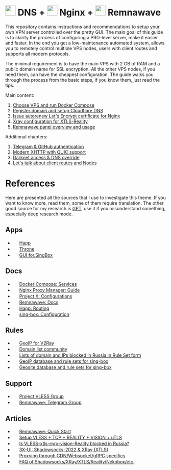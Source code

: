 # <img src="https://upload.wikimedia.org/wikipedia/commons/9/94/Cloudflare_Logo.png" width="32"/> DNS + <img src="https://nginxproxymanager.com/logo.svg" width="32"/> Nginx + <img src="https://remna.st/img/logo.svg" width="32"/> Remnawave

This repository contains instructions and recommendations to setup your own VPN server controlled over the pretty GUI. The main goal of this guide is to clarify the process of configuring a PRO-level server, make it easier and faster. In the end you get a low-maintenance automated system, allows you to remotely control multiple VPS nodes, users with client routes and supports all modern protocols.

The minimal requirement is to have the main VPS with 2 GB of RAM and a public domain name for SSL encryption. All the other VPS nodes, if you need them, can have the cheapest configuration. The guide walks you through the process from the basic steps, if you know them, just read the tips.

Main content:
1. [Choose VPS and run Docker Compose]()
2. [Register domain and setup Cloudflare DNS](/docs/domain.md)
3. [Issue autorenew Let's Encrypt certificate for Nginx]()
5. [Xray configuration for XTLS-Reality]()
4. [Remnawave panel overview and usage]()

Additional chapters:
1. [Telegram & GitHub authentication]()
2. [Modern XHTTP with QUIC support]()
3. [Darknet access & DNS override]()
4. [Let's talk about client routes and Nodes]()

# References

Here are presented all the sources that I use to investigate this theme.
If you want to know more, read them, some of them require translation.
The other good source for my research is [GPT](https://chatgpt.com/), use it if you misunderstand something, especially deep research mode.

##  Apps

- <img src="https://avatars.githubusercontent.com/u/195639782" width="16"/> [Happ](https://github.com/Happ-proxy)
- <img src="https://raw.githubusercontent.com/throneproj/Throne/refs/heads/dev/res/public/Throne.png" width="16"/> [Throne](https://github.com/throneproj/Throne/releases/latest)
- <img src="https://raw.githubusercontent.com/GUI-for-Cores/GUI.for.SingBox/refs/heads/main/build/appicon.png" width="16"/> [GUI.for.SingBox](https://github.com/GUI-for-Cores/GUI.for.SingBox/releases/latest)

## Docs

- <img src="https://docs.docker.com/favicons/docs@2x.ico" width="16"/> [Docker Compose: Services](https://docs.docker.com/reference/compose-file/services/)
- <img src="https://nginxproxymanager.com/logo.svg" width="16"/> [Nginx Proxy Manager: Guide](https://nginxproxymanager.com/guide/)
- <img src="https://xtls.github.io/logo.png" width="16"/> [Project X: Configurations](https://xtls.github.io/en/config/)
- <img src="https://remna.st/img/logo.svg" width="16"/> [Remnawave: Docs](https://remna.st/docs/overview/introduction)
- <img src="https://avatars.githubusercontent.com/u/195639782" width="16"/> [Happ: Routing](https://www.happ.su/main/dev-docs/routing)
- <img src="https://sing-box.sagernet.org/assets/icon.svg" width="16"/> [sing-box: Configuration](https://sing-box.sagernet.org/configuration/)

## Rules

- <img src="https://upload.wikimedia.org/wikipedia/commons/9/91/Octicons-mark-github.svg" width="16"/> [GeoIP for V2Ray](https://github.com/v2fly/geoip)
- <img src="https://upload.wikimedia.org/wikipedia/commons/9/91/Octicons-mark-github.svg" width="16"/> [Domain list community](https://github.com/v2fly/domain-list-community)
- <img src="https://upload.wikimedia.org/wikipedia/commons/9/91/Octicons-mark-github.svg" width="16"/> [Lists of domain and IPs blocked in Russia in Rule Set form](https://github.com/savely-krasovsky/antizapret-sing-box)
- <img src="https://upload.wikimedia.org/wikipedia/commons/9/91/Octicons-mark-github.svg" width="16"/> [GeoIP database and rule sets for sing-box](https://github.com/SagerNet/sing-geoip)
- <img src="https://upload.wikimedia.org/wikipedia/commons/9/91/Octicons-mark-github.svg" width="16"/> [Geosite database and rule sets for sing-box](https://github.com/SagerNet/sing-geosite)

## Support

- <img src="https://upload.wikimedia.org/wikipedia/commons/8/82/Telegram_logo.svg" width="16"/> [Project VLESS Group](https://t.me/projectVless)
- <img src="https://upload.wikimedia.org/wikipedia/commons/8/82/Telegram_logo.svg" width="16"/> [Remnawave: Telegram Group](https://t.me/+cAFRGkqSWJcxNjE6)

## Articles

- <img src="https://remna.st/img/logo.svg" width="16"/> [Remnawave: Quick Start](https://remna.st/blog/learn)
- <img src="https://upload.wikimedia.org/wikipedia/commons/9/91/Octicons-mark-github.svg" width="16"/> [Setup VLESS + TCP + REALITY + VISION + uTLS](https://github.com/XTLS/Xray-core/discussions/3518)
- <img src="https://ntc.party/uploads/default/optimized/1X/c3dcc2e0e229cb0e06f291b5459ba086b1452779_2_180x180.png" width="16"/> [Is VLESS-xtls-rprx-vision-Reality blocked in Russia?](https://ntc.party/t/16061)
- <img src="https://assets.habr.com/habr-web/img/favicons/apple-touch-icon-256.png" width="16"/> [3X-UI: Shadowsocks-2022 & XRay (XTLS)](https://habr.com/ru/articles/735536/)
- <img src="https://assets.habr.com/habr-web/img/favicons/apple-touch-icon-256.png" width="16"/> [Proxying through CDN/Websocket/gRPC specifics](https://habr.com/ru/articles/761798/)
- <img src="https://assets.habr.com/habr-web/img/favicons/apple-touch-icon-256.png" width="16"/> [FAQ of Shadowsocks/XRay/XTLS/Reality/Nekobox/etc.](https://habr.com/ru/articles/770400/)


